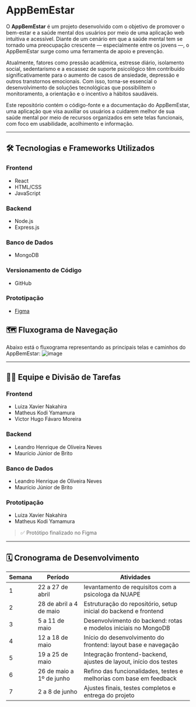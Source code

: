# AppBemEstar

O **AppBemEstar** é um projeto desenvolvido com o objetivo de promover o bem-estar e a saúde mental dos usuários por meio de uma aplicação web intuitiva e acessível. Diante de um cenário em que a saúde mental tem se tornado uma preocupação crescente — especialmente entre os jovens —, o AppBemEstar surge como uma ferramenta de apoio e prevenção.

Atualmente, fatores como pressão acadêmica, estresse diário, isolamento social, sedentarismo e a escassez de suporte psicológico têm contribuído significativamente para o aumento de casos de ansiedade, depressão e outros transtornos emocionais. Com isso, torna-se essencial o desenvolvimento de soluções tecnológicas que possibilitem o monitoramento, a orientação e o incentivo a hábitos saudáveis.

Este repositório contém o código-fonte e a documentação do AppBemEstar, uma aplicação que visa auxiliar os usuários a cuidarem melhor de sua saúde mental por meio de recursos organizados em sete telas funcionais, com foco em usabilidade, acolhimento e informação.

---

## 🛠️ Tecnologias e Frameworks Utilizados

### Frontend
- React
- HTML/CSS
- JavaScript

### Backend
- Node.js
- Express.js

### Banco de Dados
- MongoDB

### Versionamento de Código
- GitHub

### Prototipação
- [Figma](https://www.figma.com/design/vC5Nc7ZENr5TFGmUFfaokF/Certificadora-Espec%C3%ADfica?node-id=0-1&p=f&t=kHohjtcO5Gq49mtP-0)

## 🗺️ Fluxograma de Navegação

Abaixo está o fluxograma representando as principais telas e caminhos do AppBemEstar:
![image](https://github.com/user-attachments/assets/c854343d-5f87-477b-a177-b25aacfc2980)


---

## 👨‍💻 Equipe e Divisão de Tarefas

### Frontend
- Luiza Xavier Nakahira  
- Matheus Kodi Yamamura  
- Victor Hugo Fávaro Moreira

### Backend
- Leandro Henrique de Oliveira Neves  
- Maurício Júnior de Brito

### Banco de Dados
- Leandro Henrique de Oliveira Neves  
- Maurício Júnior de Brito

### Prototipação
- Luiza Xavier Nakahira  
- Matheus Kodi Yamamura  
> ✅ Protótipo finalizado no Figma

---

## 🗓️ Cronograma de Desenvolvimento

| Semana | Período               | Atividades                                                                 |
|--------|------------------------|----------------------------------------------------------------------------|
| 1      | 22 a 27 de abril       |  levantamento de requisitos com a psicologa da NUAPE                      | 
| 2      | 28 de abril a 4 de maio| Estruturação do repositório, setup inicial do backend e frontend          |
| 3      | 5 a 11 de maio         | Desenvolvimento do backend: rotas e modelos iniciais no MongoDB           |
| 4      | 12 a 18 de maio        | Início do desenvolvimento do frontend: layout base e navegação            |
| 5      | 19 a 25 de maio        | Integração frontend-backend, ajustes de layout, início dos testes         |
| 6      | 26 de maio a 1º de junho| Refino das funcionalidades, testes e melhorias com base em feedback      |
| 7      | 2 a 8 de junho         | Ajustes finais, testes completos e entrega do projeto                     |




